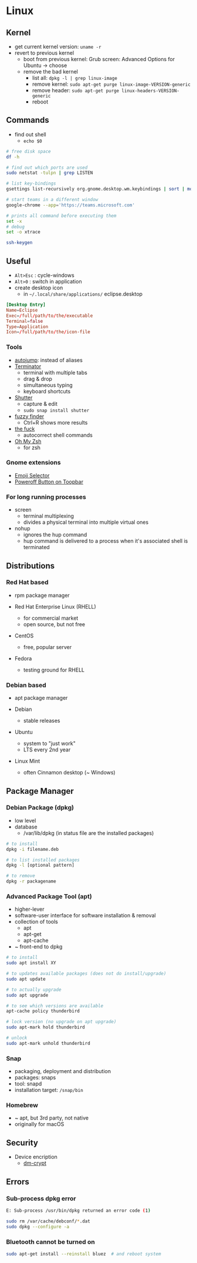 # Linux 

## Kernel

- get current kernel version: `uname -r`
- revert to previous kernel
  - boot from previous kernel: Grub screen: Advanced Options for Ubuntu -> choose
  - remove the bad kernel
    - list all: `dpkg -l | grep linux-image`
    - remove kernel: `sudo apt-get purge linux-image-VERSION-generic`
    - remove header: `sudo apt-get purge linux-headers-VERSION-generic`
    - reboot

## Commands

- find out shell  
  - `echo $0`

```bash
# free disk space
df -h 

# find out which ports are used
sudo netstat -tulpn | grep LISTEN 

# list key-bindings
gsettings list-recursively org.gnome.desktop.wm.keybindings | sort | more 

# start teams in a different window
google-chrome --app='https://teams.microsoft.com' 

# prints all command before executing them
set -x 
# debug
set -o xtrace 

ssh-keygen
```

## Useful

- `Alt>Esc` : cycle-windows
- `Alt>0` : switch in application
- create desktop icon
  - in `~/.local/share/applications/` eclipse.desktop

``` conf
[Desktop Entry]
Name=Eclipse
Exec=/full/path/to/the/executable
Terminal=false
Type=Application
Icon=/full/path/to/the/icon-file
```

### Tools

- [autojump](https://github.com/wting/autojump): instead of aliases
- [Terminator](https://terminator-gtk3.readthedocs.io/en/latest/gettingstarted.html)
  - terminal with multiple tabs
  - drag & drop
  - simultaneous typing
  - keyboard shortcuts
- [Shutter](https://shutter-project.org/)
  - capture & edit
  - `sudo snap install shutter`
- [fuzzy finder](https://github.com/junegunn/fzf)
  - Ctrl+R shows more results
- [the fuck](https://github.com/nvbn/thefuck)
  - autocorrect shell commands
- [Oh My Zsh](https://github.com/ohmyzsh/ohmyzsh)
  - for zsh

### Gnome extensions

- [Emoji Selector](https://extensions.gnome.org/extension/1162/emoji-selector/)
- [Poweroff Button on Toopbar](https://extensions.gnome.org/extension/2851/poweroff-button-on-topbar/)

### For long running processes

- screen
  - terminal multiplexing
  - divides a physical terminal into multiple virtual ones
- nohup
  - ignores the hup command
  - hup command is delivered to a process when it's associated shell is terminated

## Distributions

### Red Hat based

- rpm package manager

- Red Hat Enterprise Linux (RHELL)
  - for commercial market
  - open source, but not free
- CentOS
  - free, popular server
- Fedora
  - testing ground for RHELL

### Debian based

- apt package manager

- Debian
  - stable releases
- Ubuntu
  - system to "just work"
  - LTS every 2nd year
- Linux Mint
  - often Cinnamon desktop (~ Windows)

## Package Manager

### Debian Package (dpkg)

- low level
- database
  - /var/lib/dpkg (in status file are the installed packages)

```bash
# to install
dpkg -i filename.deb

# to list installed packages
dpkg -l [optional pattern]

# to remove
dpkg -r packagename
```

### Advanced Package Tool (apt)

- higher-lever 
- software-user interface for software installation & removal
- collection of tools
  - apt
  - apt-get
  - apt-cache
- ~ front-end to dpkg

```bash
# to install
sudo apt install XY

# to updates available packages (does not do install/upgrade)
sudo apt update

# to actually upgrade
sudo apt upgrade

# to see which versions are available
apt-cache policy thunderbird

# lock version (no upgrade on apt upgrade)
sudo apt-mark hold thunderbird

# unlock
sudo apt-mark unhold thunderbird

```

### Snap

- packaging, deployment and distribution
- packages: snaps
- tool: snapd
- installation target: `/snap/bin`

### Homebrew

- ~ apt, but 3rd party, not native
- originally for macOS
  
## Security

- Device encription
  - [dm-crypt](https://wiki.archlinux.org/index.php/Dm-crypt/Device_encryption)

## Errors

### Sub-process dpkg error

```bash
E: Sub-process /usr/bin/dpkg returned an error code (1)

sudo rm /var/cache/debconf/*.dat
sudo dpkg --configure -a
```

### Bluetooth cannot be turned on

```bash
sudo apt-get install --reinstall bluez  # and reboot system
```
